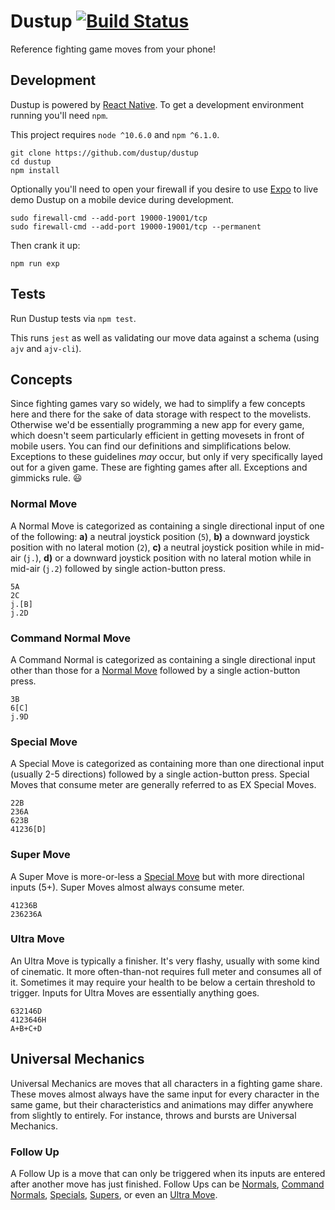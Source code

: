 # Dustup [![Build Status](https://travis-ci.org/dustup/dustup.svg?branch=master)](https://travis-ci.org/dustup/dustup)

Reference fighting game moves from your phone!

## Development

Dustup is powered by [React Native](https://facebook.github.io/react-native/).
To get a development environment running you'll need `npm`.

This project requires `node ^10.6.0` and  `npm ^6.1.0`.

```
git clone https://github.com/dustup/dustup
cd dustup
npm install
```

Optionally you'll need to open your firewall if you desire to use [Expo](https://expo.io/) to live demo Dustup on a mobile device during development.

```
sudo firewall-cmd --add-port 19000-19001/tcp
sudo firewall-cmd --add-port 19000-19001/tcp --permanent
```

Then crank it up:

```
npm run exp
```

## Tests

Run Dustup tests via `npm test`.

This runs `jest` as well as validating our move data against a schema (using `ajv` and `ajv-cli`).

## Concepts

Since fighting games vary so widely, we had to simplify a few concepts here and there for the sake of data storage with respect to the movelists.
Otherwise we'd be essentially programming a new app for every game, which doesn't seem particularly efficient in getting movesets in front of mobile users.
You can find our definitions and simplifications below.
Exceptions to these guidelines *may* occur, but only if very specifically layed out for a given game.
These are fighting games after all.
Exceptions and gimmicks rule. :smiley:

### Normal Move

A Normal Move is categorized as containing a single directional input of one of the following: **a)** a neutral joystick position (`5`), **b)** a downward joystick position with no lateral motion (`2`), **c)** a neutral joystick position while in mid-air (`j.`), **d)** or a downward joystick position with no lateral motion while in mid-air (`j.2`) followed by single action-button press.

```
5A
2C
j.[B]
j.2D
```

### Command Normal Move

A Command Normal is categorized as containing a single directional input other than those for a [Normal Move](#normal-move) followed by a single action-button press.

```
3B
6[C]
j.9D
```

### Special Move

A Special Move is categorized as containing more than one directional input (usually 2-5 directions) followed by a single action-button press.
Special Moves that consume meter are generally referred to as EX Special Moves.

```
22B
236A
623B
41236[D]
```

### Super Move

A Super Move is more-or-less a [Special Move](#special-move) but with more directional inputs (5+).
Super Moves almost always consume meter.

```
41236B
236236A
```

### Ultra Move

An Ultra Move is typically a finisher.
It's very flashy, usually with some kind of cinematic.
It more often-than-not requires full meter and consumes all of it.
Sometimes it may require your health to be below a certain threshold to trigger.
Inputs for Ultra Moves are essentially anything goes.

```
632146D
4123646H
A+B+C+D
```

## Universal Mechanics

Universal Mechanics are moves that all characters in a fighting game share.
These moves almost always have the same input for every character in the same game, but their characteristics and animations may differ anywhere from slightly to entirely.
For instance, throws and bursts are Universal Mechanics.

### Follow Up

A Follow Up is a move that can only be triggered when its inputs are entered after another move has just finished.
Follow Ups can be [Normals](#normal-move), [Command Normals](#command-normal-move), [Specials](#special-move), [Supers](#super-move), or even an [Ultra Move](#ultra-move).
